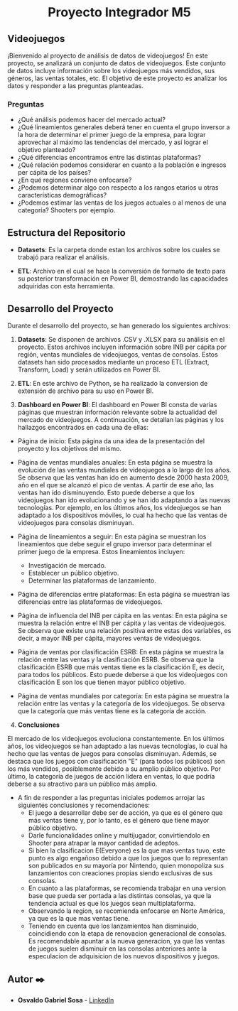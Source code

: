 <h1 align="center"> Proyecto Integrador M5 </h1>

## Videojuegos


¡Bienvenido al proyecto de análisis de datos de videojuegos! En este proyecto, se analizará un conjunto de datos de videojuegos. Este conjunto de datos incluye información sobre los videojuegos más vendidos, sus géneros, las ventas totales, etc. El objetivo de este proyecto es analizar los datos y responder a las preguntas planteadas.


### Preguntas 

* ¿Qué análisis podemos hacer del mercado actual?
* ¿Qué lineamientos generales deberá tener en cuenta el grupo inversor a la hora de determinar el primer juego de la empresa, para lograr aprovechar al máximo las tendencias del mercado, y así lograr el objetivo planteado?
* ¿Qué diferencias encontramos entre las distintas plataformas?
* ¿Qué relación podemos considerar en cuanto a la población e ingresos per cápita de los países? 
* ¿En qué regiones conviene enfocarse?
* ¿Podemos determinar algo con respecto a los rangos etarios u otras características demográficas?
* ¿Podemos estimar las ventas de los juegos actuales o al menos de una categoría? Shooters por ejemplo.


## Estructura del Repositorio 

-   **Datasets**: Es la carpeta donde estan los archivos sobre los cuales se trabajó para realizar el análisis.

-   **ETL**: Archivo en el cual se hace la conversión de formato de texto para su posterior transformación en Power BI, demostrando las capacidades adquiridas con esta herramienta.


## Desarrollo del Proyecto

Durante el desarrollo del proyecto, se han generado los siguientes archivos:

1. **Datasets**: Se disponen de archivos .CSV y .XLSX para su análisis en el proyecto. Estos archivos incluyen información sobre INB per cápita por región, ventas mundiales de videojuegos, ventas de consolas. Estos datasets han sido procesados mediante un proceso ETL (Extract, Transform, Load) y serán utilizados en Power BI.

2. **ETL**: En este archivo de Python, se ha realizado la conversion de extensión de archivo para su uso en Power BI.

3. **Dashboard en Power BI**:
  El dashboard en Power BI consta de varias páginas que muestran información relevante sobre la actualidad del mercado de videojuegos. A continuación, se detallan las páginas y los hallazgos encontrados en cada una de ellas:

  - Página de inicio: Esta página da una idea de la presentación del proyecto y los objetivos del mismo.

  - Página de ventas mundiales anuales: En esta página se muestra la evolución de las ventas mundiales de videojuegos a lo largo de los años. Se observa que las ventas han ido en aumento desde 2000 hasta 2009, año en el que se alcanzó el pico de ventas. A partir de ese año, las ventas han ido disminuyendo. Esto puede deberse a que los videojuegos han ido evolucionando y se han ido adaptando a las nuevas tecnologías. Por ejemplo, en los últimos años, los videojuegos se han adaptado a los dispositivos móviles, lo cual ha hecho que las ventas de videojuegos para consolas disminuyan.

  - Página de lineamientos a seguir: En esta página se muestran los lineamientos que debe seguir el grupo inversor para determinar el primer juego de la empresa. Estos lineamientos incluyen:
    - Investigación de mercado.
    - Establecer un público objetivo.
    - Determinar las plataformas de lanzamiento.

  - Página de diferencias entre plataformas: En esta página se muestran las diferencias entre las plataformas de videojuegos.

  - Página de influencia del INB per cápita en las ventas: En esta página se muestra la relación entre el INB per cápita y las ventas de videojuegos. Se observa que existe una relación positiva entre estas dos variables, es decir, a mayor INB per cápita, mayores ventas de videojuegos.

  - Página de ventas por clasificación ESRB: En esta página se muestra la relación entre las ventas y la clasificación ESRB. Se observa que la clasificación ESRB que más ventas tiene es la clasificación E, es decir, para todos los públicos. Esto puede deberse a que los videojuegos con clasificación E son los que tienen mayor público objetivo.

  - Página de ventas mundiales por categoría: En esta página se muestra la relación entre las ventas y la categoría de los videojuegos. Se observa que la categoría que más ventas tiene es la categoría de acción.
    
4. **Conclusiones**

El mercado de los videojuegos evoluciona constantemente. En los últimos años, los videojuegos se han adaptado a las nuevas tecnologías, lo cual ha hecho que las ventas de juegos para consolas disminuyan. Además, se destaca que los juegos con clasificación "E" (para todos los públicos) son los más vendidos, posiblemente debido a su amplio público objetivo. Por último, la categoría de juegos de acción lidera en ventas, lo que podría deberse a su atractivo para un público más amplio.

+ A fin de responder a las preguntas iniciales podemos arrojar las siguientes conclusiones y recomendaciones:
  + El juego a desarrollar debe ser de acción, ya que es el género que más ventas tiene y, por lo tanto, es el género que tiene mayor público objetivo. 
  + Darle funcionalidades online y multijugador, convirtiendolo en Shooter para atrapar la mayor cantidad de adeptos. 
  + Si bien la clasificacion E(Everyone) es la que mas ventas tuvo, este punto es algo engañoso debido a que los juegos que lo representan son publicados en su mayoría por Nintendo, quien monopoliza sus lanzamientos con creaciones propias siendo exclusivas de sus consolas.
  + En cuanto a las plataformas, se recomienda trabajar en una version base que pueda ser portada a las distintas consolas, ya que la tendencia actual es que los juegos sean multiplataforma.
  + Observando la region, se recomienda enfocarse en Norte América, ya que es la que mas ventas tiene. 
  + Teniendo en cuenta que los lanzamientos han disminuido, coincidiendo con la etapa de renovacion generacional de consolas. Es recomendable apuntar a la nueva generacion, ya que las ventas de juegos suelen disminuir en las consolas anteriores ante la especulacion de adquisicion de los nuevos dispositivos y juegos.  




## Autor ✒️
* **Osvaldo Gabriel Sosa**  - [LinkedIn](https://www.linkedin.com/in/gabriel-sosa26)
